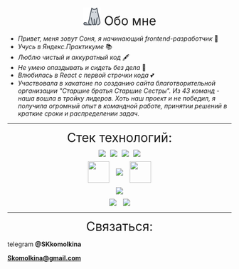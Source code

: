 <div style="text-align: center; font-size: 28px; margin-top: 10px">
<img src="https://raw.githubusercontent.com/SKKomolkina/SKKomolkina/main/assets/icons8-cat-40.png">
Обо мне
</div>

* _Привет, меня зовут Соня, я начинающий frontend-разработчик_  👋
* _Учусь в Яндекс.Практикуме_ 📚
* _Люблю чистый и аккуратный код_ 🖋
* _Не умею опаздывать и сидеть без дела_ 🚀
* _Влюбилась в React с первой строчки кода_ 💕
* _Участвовала в хакатоне по созданию сайта благотворительной организации "Старшие братья Старшие Сестры". Из 43 команд - наша вошла в тройку лидеров. Хоть наш проект и не победил, я получила огромный опыт в командной работе, принятии решений в краткие сроки и распределении задач._ 

***
<div style="text-align: center; font-size: 28px; margin-top: 10px">
Стек технологий:
</div>

<div style="display: flex; align-items: center; justify-content: center; margin-top: 10px">
<img style="margin-right: 10px" src="https://img.icons8.com/dusk/42/000000/html-5.png" />
<img style="margin-right: 10px" src="https://img.icons8.com/dusk/42/000000/css3.png"/>
<img style="margin-right: 10px" src="https://img.icons8.com/dusk/42/000000/javascript.png" />
<img src="https://img.icons8.com/plasticine/48/000000/react.png"/> 
</div>

<div style="display: flex; align-items: center; justify-content: center; margin-top: 10px">
<img style="margin-right: 15px" src="https://img.icons8.com/color/48/000000/npm.png" width="48" height="48"/> 
<img style="margin-right: 15px" src="https://img.icons8.com/windows/52/000000/nodejs.png"/>
<img height="48" src="https://www.vectorlogo.zone/logos/expressjs/expressjs-icon.svg" width="48"/>
</div>

<div style="display: flex; align-items: center; justify-content: center; margin-top: 10px">
<img src="https://img.icons8.com/color/48/000000/mongodb.png"/>
</div>

<div style="display: flex; align-items: center; justify-content: center; margin-top: 10px"> <img style="margin-right: 15px" src="https://img.icons8.com/dusk/48/000000/webpack.png"/> <img src="https://img.icons8.com/windows/48/000000/git.png"/>
</div>

***
<div style="text-align: center; font-size: 28px; margin-top: 10px">
Связаться:
</div>

telegram **@SKkomolkina**

**Skomolkina@gmail.com**

